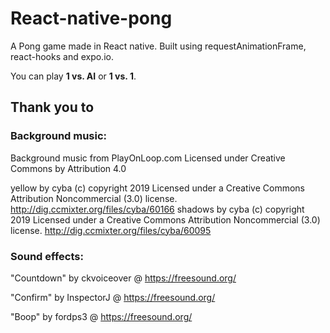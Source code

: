 # React-native-pong

A Pong game made in React native.
Built using requestAnimationFrame, react-hooks and expo.io.

You can play **1 vs. AI** or **1 vs. 1**.







## Thank you to
### Background music:
Background music from PlayOnLoop.com
Licensed under Creative Commons by Attribution 4.0


yellow by cyba (c) copyright 2019 Licensed under a Creative Commons Attribution Noncommercial  (3.0) license. http://dig.ccmixter.org/files/cyba/60166
shadows by cyba (c) copyright 2019 Licensed under a Creative Commons Attribution Noncommercial  (3.0) license. http://dig.ccmixter.org/files/cyba/60095 
### Sound effects:
"Countdown" by ckvoiceover @ https://freesound.org/

"Confirm" by InspectorJ @ https://freesound.org/

"Boop" by fordps3 @ https://freesound.org/
